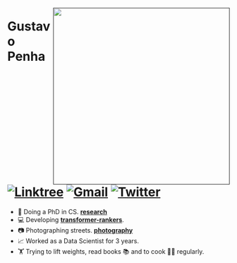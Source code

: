 [<img align="right" width="400" src="https://github-readme-stats.vercel.app/api?username=guzpenha&show_icons=true&theme=default&hide_border=true"/>]()

# Gustavo Penha [![Linktree](https://img.shields.io/badge/-Linktree-green?style=flat&logo=Linktree&logoColor=white)](https://linktr.ee/guzpenha) [![Gmail](https://img.shields.io/badge/guzpenha10@gmail.com-blue?style=flat&logo=Gmail&logoColor=white)](mailto:guzpenha10@gmail.com) [![Twitter](https://img.shields.io/badge/-Guz-blue?style=flat&logo=Twitter&logoColor=white)](https://twitter.com/_Guz_)  

<!-- <h2 align="center">About me</h2>-->

- 🌱 Doing a PhD in CS. [**research**](https://guzpenha.github.io/guzblog/)
- 💻 Developing [**transformer-rankers**](https://guzpenha.github.io/transformer_rankers/).
- 📷 Photographing streets. [**photography**](https://guzpenha.github.io/gallery/)
- 📈 Worked as a Data Scientist for 3 years.
- 🏋️ Trying to lift weights, read books 📚 and to cook 👨‍🍳 regularly.



<!--  <h2 align="center">  Github stats 💻</h2>
<img width="50%" align="center" src="https://github-readme-stats.vercel.app/api?username=guzpenha&show_icons=true&theme=default&hide_border=true" />
   <img align="center" src="https://github-readme-stats.vercel.app/api?username=guzpenha&show_icons=true&theme=default" /> -->
